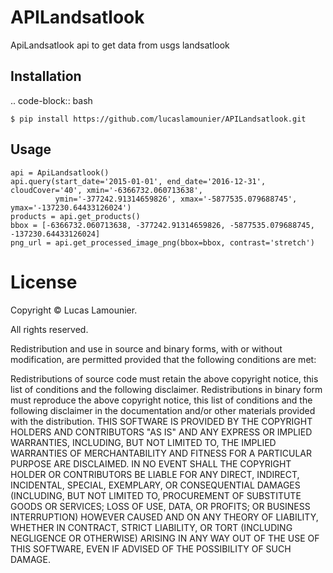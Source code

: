 # APILandsatlook

ApiLandsatlook api to get data from usgs landsatlook

Installation
------------

.. code-block:: bash

    $ pip install https://github.com/lucaslamounier/APILandsatlook.git
    
Usage
-----
    api = ApiLandsatlook()
    api.query(start_date='2015-01-01', end_date='2016-12-31', cloudCover='40', xmin='-6366732.060713638',
              ymin='-377242.91314659826', xmax='-5877535.079688745', ymax='-137230.64433126024')
    products = api.get_products()
    bbox = [-6366732.060713638, -377242.91314659826, -5877535.079688745, -137230.64433126024]
    png_url = api.get_processed_image_png(bbox=bbox, contrast='stretch')
    
License
=======

Copyright © Lucas Lamounier.

All rights reserved.

Redistribution and use in source and binary forms, with or without
modification, are permitted provided that the following conditions are met:

Redistributions of source code must retain the above copyright notice, this
list of conditions and the following disclaimer.
Redistributions in binary form must reproduce the above copyright notice, this
list of conditions and the following disclaimer in the documentation and/or
other materials provided with the distribution.
THIS SOFTWARE IS PROVIDED BY THE COPYRIGHT HOLDERS AND CONTRIBUTORS "AS IS" AND
ANY EXPRESS OR IMPLIED WARRANTIES, INCLUDING, BUT NOT LIMITED TO, THE IMPLIED
WARRANTIES OF MERCHANTABILITY AND FITNESS FOR A PARTICULAR PURPOSE ARE
DISCLAIMED. IN NO EVENT SHALL THE COPYRIGHT HOLDER OR CONTRIBUTORS BE LIABLE
FOR ANY DIRECT, INDIRECT, INCIDENTAL, SPECIAL, EXEMPLARY, OR CONSEQUENTIAL
DAMAGES (INCLUDING, BUT NOT LIMITED TO, PROCUREMENT OF SUBSTITUTE GOODS OR
SERVICES; LOSS OF USE, DATA, OR PROFITS; OR BUSINESS INTERRUPTION) HOWEVER
CAUSED AND ON ANY THEORY OF LIABILITY, WHETHER IN CONTRACT, STRICT LIABILITY,
OR TORT (INCLUDING NEGLIGENCE OR OTHERWISE) ARISING IN ANY WAY OUT OF THE USE
OF THIS SOFTWARE, EVEN IF ADVISED OF THE POSSIBILITY OF SUCH DAMAGE.

    
